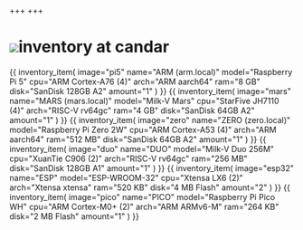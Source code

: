 +++
+++

<h1><img src="assets/icons/inventory.svg"><span>inventory at candar</span></h1>

<div class="inventory-container">
    {{ 
        inventory_item(
            image="pi5" 
            name="ARM (arm.local)"
            model="Raspberry Pi 5" 
            cpu="ARM Cortex-A76 (4)" 
            arch="ARM aarch64"
            ram="8 GB" 
            disk="SanDisk 128GB A2" 
            amount="1" 
        ) 
    }}
    {{ 
        inventory_item(
            image="mars" 
            name="MARS (mars.local)" 
            model="Milk-V Mars" 
            cpu="StarFive JH7110 (4)"
            arch="RISC-V rv64gc"
            ram="4 GB" 
            disk="SanDisk 64GB A2" 
            amount="1" 
        ) 
    }}
    {{ 
        inventory_item(
            image="zero" 
            name="ZERO (zero.local)" 
            model="Raspberry Pi Zero 2W" 
            cpu="ARM Cortex-A53 (4)" 
            arch="ARM aarch64"
            ram="512 MB" 
            disk="SanDisk 64GB A2" 
            amount="1" 
        ) 
    }}
    {{ 
        inventory_item(
            image="duo" 
            name="DUO" 
            model="Milk-V Duo 256M" 
            cpu="XuanTie C906 (2)" 
            arch="RISC-V rv64gc"
            ram="256 MB" 
            disk="SanDisk 128GB A1" 
            amount="1" 
        ) 
    }}
    {{ 
        inventory_item(
            image="esp32" 
            name="ESP" 
            model="ESP-WROOM-32" 
            cpu="Xtensa LX6 (2)"
            arch="Xtensa xtensa"
            ram="520 KB"
            disk="4 MB Flash" 
            amount="2" 
        ) 
    }}
    {{ 
        inventory_item(
            image="pico" 
            name="PICO" 
            model="Raspberry Pi Pico WH" 
            cpu="ARM Cortex-M0+ (2)"
            arch="ARM ARMv6-M"
            ram="264 KB"
            disk="2 MB Flash" 
            amount="1" 
        ) 
    }}
</div>